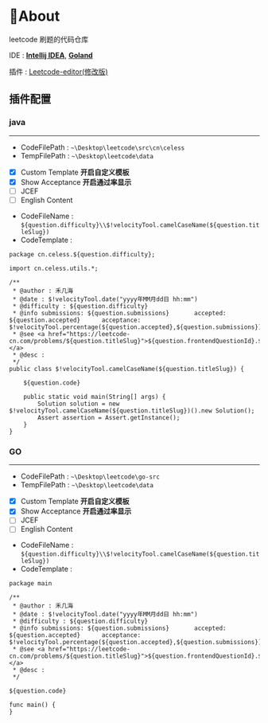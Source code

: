 # 🙌About
leetcode 刷题的代码仓库

IDE :  **[Intellij IDEA](https://www.jetbrains.com/idea/)**,  **[Goland](https://www.jetbrains.com/go/)**

插件 :  [Leetcode-editor(修改版)](https://github.com/xiaohai2271/leetcode-editor)

## 插件配置

### java

---

- CodeFilePath : `~\Desktop\leetcode\src\cn\celess`
- TempFilePath : `~\Desktop\leetcode\data`
- [x] Custom Template **开启自定义模板**
- [x] Show Acceptance **开启通过率显示**
- [ ] JCEF 
- [ ] English Content
- CodeFileName : `${question.difficulty}\\$!velocityTool.camelCaseName(${question.titleSlug}) `
- CodeTemplate : 
```
package cn.celess.${question.difficulty};

import cn.celess.utils.*;

/**
 * @author : 禾几海
 * @date : $!velocityTool.date("yyyy年MM月dd日 hh:mm")
 * @difficulty : ${question.difficulty}
 * @info submissions: ${question.submissions}       accepted: ${question.accepted}      acceptance: $!velocityTool.percentage(${question.accepted},${question.submissions})
 * @see <a href="https://leetcode-cn.com/problems/${question.titleSlug}">${question.frontendQuestionId}.${question.title}</a>
 * @desc :
 */
public class $!velocityTool.camelCaseName(${question.titleSlug}) {

    ${question.code}

    public static void main(String[] args) {
        Solution solution = new $!velocityTool.camelCaseName(${question.titleSlug})().new Solution();
        Assert assertion = Assert.getInstance();
    }
}
```
### GO

---

- CodeFilePath : `~\Desktop\leetcode\go-src`
- TempFilePath : `~\Desktop\leetcode\data`
- [x] Custom Template **开启自定义模板**
- [x] Show Acceptance **开启通过率显示**
- [ ] JCEF
- [ ] English Content
- CodeFileName : `${question.difficulty}\\$!velocityTool.camelCaseName(${question.titleSlug}) `
- CodeTemplate :

```
package main

/**
 * @author : 禾几海
 * @date : $!velocityTool.date("yyyy年MM月dd日 hh:mm")
 * @difficulty : ${question.difficulty}
 * @info submissions: ${question.submissions}       accepted: ${question.accepted}      acceptance: $!velocityTool.percentage(${question.accepted},${question.submissions})
 * @see <a href="https://leetcode-cn.com/problems/${question.titleSlug}">${question.frontendQuestionId}.${question.title}</a>
 * @desc :
 */
 
${question.code}

func main() {
}
```
